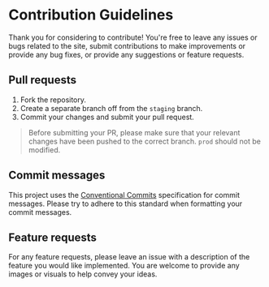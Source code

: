 # Contribution Guidelines

Thank you for considering to contribute! You're free to leave any issues or bugs related to the site, submit contributions to make improvements or provide any bug fixes, or provide any suggestions or feature requests.

## Pull requests

1. Fork the repository.
2. Create a separate branch off from the `staging` branch.
3. Commit your changes and submit your pull request.

> Before submitting your PR, please make sure that your relevant changes have been pushed to the correct branch. `prod` should not be modified.

## Commit messages

This project uses the [Conventional Commits](https://www.conventionalcommits.org/en/v1.0.0/#specification) specification for commit messages. Please try to adhere to this standard when formatting your commit messages.

## Feature requests

For any feature requests, please leave an issue with a description of the feature you would like implemented. You are welcome to provide any images or visuals to help convey your ideas.
